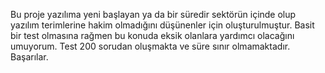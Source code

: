 Bu proje yazılıma yeni başlayan ya da bir süredir sektörün içinde olup yazılım terimlerine hakim olmadığını düşünenler için oluşturulmuştur. Basit bir test olmasına rağmen bu konuda eksik olanlara yardımcı olacağını umuyorum. Test 200 sorudan oluşmakta ve süre sınır olmamaktadır. Başarılar.
